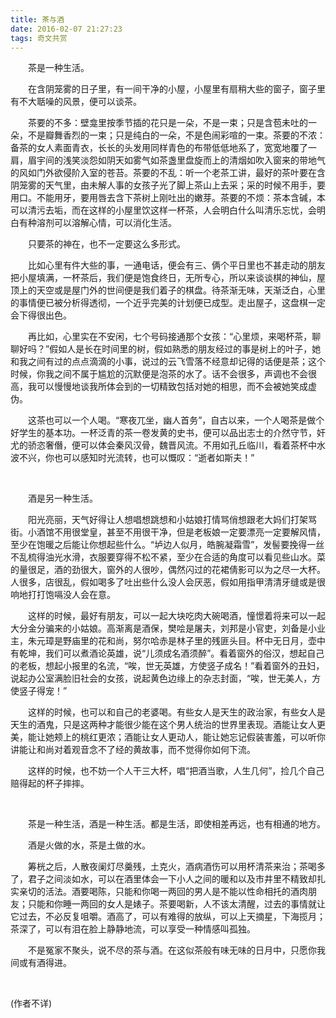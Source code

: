 ```yaml
---
title: 茶与酒
date: 2016-02-07 21:27:23
tags: 奇文共赏
---
```






　　茶是一种生活。


　　在含阴笼雾的日子里，有一间干净的小屋，小屋里有扇稍大些的窗子，窗子里有不大聒噪的风景，便可以谈茶。


　　茶要的不多：壁龛里按季节插的花只是一朵，不是一束；只是含苞未吐的一朵，不是瓣舞香烈的一束；只是纯白的一朵，不是色闹彩喧的一束。茶要的不浓：备茶的女人素面青衣，长长的头发用同样青色的布带低低地系了，宽宽地覆了一肩，眉宇间的浅笑淡怨如阴天如雾气如茶盏里盘旋而上的清烟如吹入窗来的带地气的风如门外欲侵阶入室的苍苔。茶要的不乱：听一个老茶工讲，最好的茶叶要在含阴笼雾的天气里，由未解人事的女孩子光了脚上茶山上去采；采的时候不用手，要用口。不能用牙，要用唇去含下茶树上刚吐出的嫩芽。茶要的不烦：茶本含碱，本可以清污去垢，而在这样的小屋里饮这样一杯茶，人会明白什么叫清乐忘忧，会明白有种溶剂可以溶解心情，可以消化生活。


　　只要茶的神在，也不一定要这么多形式。

　　比如心里有件大些的事，一通电话，便会有三、俩个平日里也不甚走动的朋友把小屋填满，一杯茶后，我们便是饱食终日，无所专心，所以来谈谈棋的神仙，屋顶上的天空或是屋门外的世间便是我们着子的棋盘。待茶渐无味，天渐泛白，心里的事情便已被分析得透彻，一个近乎完美的计划便已成型。走出屋子，这盘棋一定会下得很出色。


　　再比如，心里实在不安闲，七个号码接通那个女孩：“心里烦，来喝杯茶，聊聊好吗？”假如人是长在时间里的树，假如熟悉的朋友经过的事是树上的叶子，她和我之间有过的点点滴滴的小事，说过的云飞雪落不经意却记得的话便是茶；这个时候，你我之间不属于尴尬的沉默便是泡茶的水了。话不会很多，声调也不会很高，我可以慢慢地谈我所体会到的一切精致包括对她的相思，而不会被她笑成虚伪。


　　这茶也可以一个人喝。“寒夜兀坐，幽人首务”，自古以来，一个人喝茶是做个好学生的基本功。一杯泛青的茶一卷发黄的史书，便可以品出志士的介然守节，奸尤的骄恣奢僭，便可以体会秦风汉骨，魏晋风流。不用如孔丘临川，看着茶杯中水波不兴，你也可以感知时光流转，也可以慨叹：“逝者如斯夫！”

<br>


　　酒是另一种生活。


　　阳光亮丽，天气好得让人想唱想跳想和小姑娘打情骂俏想跟老大妈们打架骂街。小酒馆不用很堂皇，甚至不用很干净，但是老板娘一定要漂亮一定要解风情，至少在饱暖之后能让你想起些什么。“垆边人似月，皓腕凝霜雪”，发髻要挽得一丝不乱梳得油光水滑，衣服要穿得不松不紧，至少在合适的角度可以看见些山水。菜的量很足，酒的劲很大，窗外的人很吵，偶然闪过的花裙倩影可以为之尽一大杯。人很多，店很乱，假如喝多了吐出些什么没人会厌恶，假如用指甲清清牙缝或是很响地打打饱嗝没人会在意。


　　这样的时候，最好有朋友，可以一起大块吃肉大碗喝酒，憧憬着将来可以一起大分金分骗来的小姑娘。高渐离是酒保，樊哙是屠夫，刘邦是小官吏，刘备是小业主，朱元璋是野庙里的花和尚，努尔哈赤是林子里的残匪头目。杯中无日月，壶中有乾坤，我们可以煮酒论英雄，说“儿须成名酒须醉”。看着窗外的俗汉，想起自己的老板，想起小报里的名流，“唉，世无英雄，方使竖子成名！”看着窗外的丑妇，说起办公室满脸旧社会的女孩，说起黄色边缘上的杂志封面，“唉，世无美人，方使竖子得宠！”


　　这样的时候，也可以和自己的老婆喝。有些女人是天生的政治家，有些女人是天生的酒鬼，只是这两种才能很少能在这个男人统治的世界里表现。酒能让女人更美，能让她颊上的桃红更浓；酒能让女人更动人，能让她忘记假装害羞，可以听你讲能让和尚对着观音念不了经的黄故事，而不觉得你如何下流。


　　这样的时候，也不妨一个人干三大杯，唱“把酒当歌，人生几何”，捡几个自己赔得起的杯子摔摔。

<br>


　　茶是一种生活，酒是一种生活。都是生活，即使相差再远，也有相通的地方。

　　酒是火做的水，茶是土做的水。


　　筹桄之后，人散夜阑灯尽羹残，土克火，酒病酒伤可以用杯清茶来治；茶喝多了，君子之间淡如水，可以在酒里体会一下小人之间的暖和以及市井里不精致却扎实亲切的活法。酒要喝陈，只能和你喝一两回的男人是不能以性命相托的酒肉朋友；只能和你睡一两回的女人是婊子。茶要喝新，人不该太清醒，过去的事情就让它过去，不必反复咀嚼。酒高了，可以有难得的放纵，可以上天摘星，下海揽月；茶深了，可以有泪在脸上静静地流，可以享受一种情感叫孤独。


　　不是冤家不聚头，说不尽的茶与酒。在这似茶般有味无味的日月中，只愿你我间或有酒得进。


<br>

(作者不详)